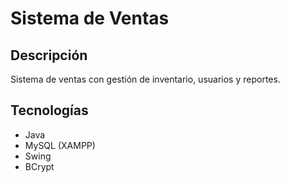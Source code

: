 # Sistema de Ventas

## Descripción
Sistema de ventas con gestión de inventario, usuarios y reportes.

## Tecnologías
- Java
- MySQL (XAMPP)
- Swing
- BCrypt